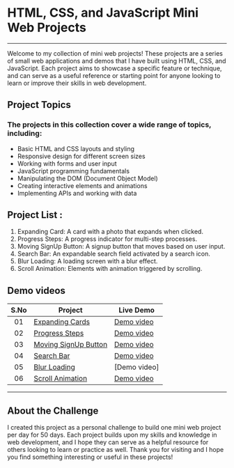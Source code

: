 # HTML, CSS, and JavaScript Mini Web Projects
---
Welcome to my collection of mini web projects! These projects are a series of small web applications and demos that I have built using HTML, CSS, and JavaScript. Each project aims to showcase a specific feature or technique, and can serve as a useful reference or starting point for anyone looking to learn or improve their skills in web development.


## Project Topics

### The projects in this collection cover a wide range of topics, including:

- Basic HTML and CSS layouts and styling
- Responsive design for different screen sizes
- Working with forms and user input
- JavaScript programming fundamentals
- Manipulating the DOM (Document Object Model)
- Creating interactive elements and animations
- Implementing APIs and working with data


## Project List :
   
1. Expanding Card: A card with a photo that expands when clicked.
2. Progress Steps: A progress indicator for multi-step processes.
3. Moving SignUp Button: A signup button that moves based on user input.
4. Search Bar: An expandable search field activated by a search icon.
5. Blur Loading: A loading screen with a blur effect.
6. Scroll Animation: Elements with animation triggered by scrolling.


## Demo videos

|  S.No  | Project                                                                                                                     | Live Demo                                                                         |
| :-: | --------------------------------------------------------------------------------------------------------------------------- | --------------------------------------------------------------------------------- |
| 01  | [Expanding Cards](https://github.com/dhanushtheijas08/50days-web-project/tree/main/1.Expanding%20Card)                             | [Demo video](https://twitter.com/i/status/1606741315324153863)               |
| 02  | [Progress Steps](https://github.com/dhanushtheijas08/50days-web-project/tree/main/2.Progress%20Steps)                               | [Demo video](https://www.linkedin.com/posts/dhanush-theijas-ba5478226_100daysofcode-webproject-project-activity-7012816229820235776-qp0p?utm_source=share&utm_medium=member_desktop)                |
| 03  | [Moving SignUp Button](https://github.com/dhanushtheijas08/50days-web-project/tree/main/3.Moving%20SignUp%20Page)                       | [Demo video](https://twitter.com/i/status/1607763140921683969) |
| 04  | [Search Bar](https://github.com/dhanushtheijas08/50days-web-project/tree/main/4.Search%20Bar)                          | [Demo video](https://www.linkedin.com/posts/dhanush-theijas-ba5478226_100daysofcode-webproject-project-activity-7015373137781411840-WEez?utm_source=share&utm_medium=member_desktop)          |
| 05  | [Blur Loading](https://github.com/dhanushtheijas08/50days-web-project/tree/main/5.Blur%20Loading)                               | [Demo video]                |
| 06  | [Scroll Animation](https://github.com/dhanushtheijas08/50days-web-project/tree/main/6.Scroll%20Animation)                           | [Demo video](https://twitter.com/i/status/1610328119067672576)             |

--- 
## About the Challenge

I created this project as a personal challenge to build one mini web project per day for 50 days. Each project builds upon my skills and knowledge in web development, and I hope they can serve as a helpful resource for others looking to learn or practice as well. Thank you for visiting and I hope you find something interesting or useful in these projects!
